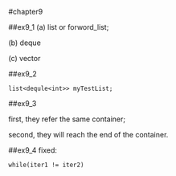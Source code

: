 #chapter9

##ex9_1
(a) list or forword_list;

(b) deque

(c) vector

##ex9_2
~~~
list<dequle<int>> myTestList;
~~~

##ex9_3

first, they refer the same container;

second, they will reach the end of the container.

##ex9_4
fixed:
~~~
while(iter1 != iter2)
~~~